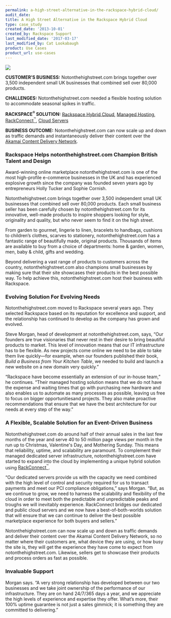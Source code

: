 ```yaml
---
permalink: a-high-street-alternative-in-the-rackspace-hybrid-cloud/
audit_date:
title: A High Street Alternative in the Rackspace Hybrid Cloud
type: case_study
created_date: '2013-10-01'
created_by: Rackspace Support
last_modified_date: '2017-03-17'
last_modified_by: Cat Lookabaugh
product: Use Cases
product_url: use-cases
---
```


<a href="http://www.notonthehighstreet.com/">
   <img src="{% asset_path use-cases/a-high-street-alternative-in-the-rackspace-hybrid-cloud/notonhighstreet.png %}" />
</a>

**CUSTOMER’S BUSINESS:** Notonthehighstreet.com brings together over 3,500
independent small UK businesses that combined sell over 80,000 products.

**CHALLENGES:** Notonthehighstreet.com needed a flexible hosting
solution to accommodate seasonal spikes in traffic.

**RACKSPACE<sup>&reg;</sup> SOLUTION:** [Rackspace Hybrid
Cloud](http://www.rackspace.com/cloud/hybrid/), [Managed
Hosting](http://www.rackspace.com/managed_hosting/dedicated_servers/),
[RackConnect<sup>&trade;</sup>](http://www.rackspace.com/hosting_solutions/hybrid_hosting/rackconnect/),
[Cloud Servers](http://www.rackspace.com/cloud/servers/)

**BUSINESS OUTCOME:** Notonthehighstreet.com can now scale up and down as
traffic demands and instantaneously deliver their content over the
[Akamai Content Delivery Network](http://www.rackspace.com/cloud/files/technology/?page=cdn).

### Rackspace Helps notonthehighstreet.com Champion British Talent and Design

Award-winning online marketplace notonthehighstreet.com is one of the
most high-profile e-commerce businesses in the UK and has experienced
explosive growth since the company was founded seven years ago by
entrepreneurs Holly Tucker and Sophie Cornish.

Notonthehighstreet.com brings together over 3,500 independent small UK
businesses that combined sell over 80,000 products. Each small business
seller has been carefully chosen by notonthehighstreet.com for its
innovative, well-made products to inspire shoppers looking for style,
originality and quality, but who never seem to find it on the high
street.

From garden to gourmet, lingerie to linen, bracelets to handbags,
cushions to children’s clothes, scarves to stationery,
notonthehighstreet.com has a fantastic range of beautifully made,
original products. Thousands of items are available to buy from a choice
of departments: home & garden, women, men, baby & child, gifts and
wedding.

Beyond delivering a vast range of products to customers across the
country, notonthehighstreet.com also champions small businesses by
making sure that their site showcases their products in the best
possible way. To help achieve this, notonthehighstreet.com host their
business with Rackspace.

### Evolving Solution For Evolving Needs

Notonthehighstreet.com moved to Rackspace several years ago. They
selected Rackspace based on its reputation for excellence and support,
and the relationship has continued to develop as the company has grown
and evolved.

Steve Morgan, head of development at notonthehighstreet.com, says, “Our
founders are true visionaries that never rest in their desire to bring
beautiful products to market. This level of innovation means that our IT
infrastructure has to be flexible. As new projects come online we need
to be able to take them live quickly—for example, when our founders
published their book, *Build a Business from Your Kitchen Table*, we
needed to build and launch a new website on a new domain very quickly.”

“Rackspace have become essentially an extension of our in-house team,”
he continues. “Their managed hosting solution means that we do not have
the expense and waiting times that go with purchasing new hardware and
also enables us to automate as many processes as possible, leaving us
free to focus on bigger opportunitiesand projects. They also make
proactive recommendations that ensure that we have the best architecture
for our needs at every step of the way.”

### A Flexible, Scalable Solution for an Event-Driven Business

Notonthehighstreet.com do around half of their annual sales in the last
few months of the year and serve 40 to 50 million page views per month
in the run up to Christmas, Valentine's Day, and Mothering Sunday. This
means that reliability, uptime, and scalability are paramount. To
complement their managed dedicated server infrastructure,
notonthehighstreet.com have started to expand into the cloud by
implementing a unique hybrid solution using
[RackConnect<sup>&trade;</sup>](http://www.rackspace.com/hosting_solutions/hybrid_hosting/rackconnect/).

“Our dedicated servers provide us with the capacity we need combined
with the high level of control and security required for us to transact
payments and meet our PCI compliance obligations,” says Morgan. “But, as
we continue to grow, we need to harness the scalability and flexibility
of the cloud in order to meet both the predictable and unpredictable
peaks and troughs we will inevitably experience. RackConnect bridges our
dedicated and public cloud servers and we now have a best-of-both-worlds
solution that will ensure that we can continue to deliver the best
possible marketplace experience for both buyers and sellers.”

Notonthehighstreet.com can now scale up and down as traffic demands and
deliver their content over the Akamai Content Delivery Network, so no
matter where their customers are, what device they are using, or how
busy the site is, they will get the experience they have come to expect
from notonthehighstreet.com. Likewise, sellers get to showcase their
products and process orders as fast as possible.

### Invaluable Support

Morgan says. “A very strong relationship has developed between our two
businesses and we take joint ownership of the performance of our
infrastructure. They are on hand 24/7/365 days a year, and we appreciate
the high levels of experience and expertise they offer. What’s more,
their 100% uptime guarantee is not just a sales gimmick; it is something
they are committed to delivering.”
